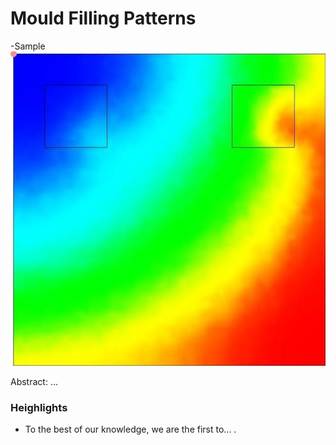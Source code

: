 # Mould Filling Patterns
-Sample
![Sample](https://github.com/oli-wang/mould_filling_patterns/blob/main/dataset/cropped_1.jpg)

Abstract: ...

### Heighlights

* To the best of our knowledge, we are the first to...
.
